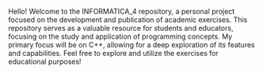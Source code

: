 Hello! Welcome to the INFORMATICA_4 repository, a personal project focused on the development and publication of academic exercises. This repository serves as a valuable resource for students and educators, focusing on the study and application of programming concepts. My primary focus will be on C++, allowing for a deep exploration of its features and capabilities. Feel free to explore and utilize the exercises for educational purposes!
